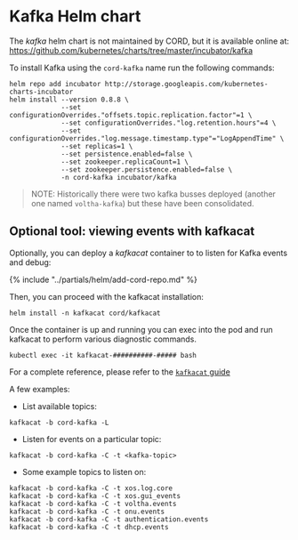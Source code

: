 # Kafka Helm chart

The *kafka* helm chart is not maintained by CORD, but it is available online
at: <https://github.com/kubernetes/charts/tree/master/incubator/kafka>

To install Kafka using the `cord-kafka` name run the following commands:

```shell
helm repo add incubator http://storage.googleapis.com/kubernetes-charts-incubator
helm install --version 0.8.8 \
             --set configurationOverrides."offsets.topic.replication.factor"=1 \
             --set configurationOverrides."log.retention.hours"=4 \
             --set configurationOverrides."log.message.timestamp.type"="LogAppendTime" \
             --set replicas=1 \
             --set persistence.enabled=false \
             --set zookeeper.replicaCount=1 \
             --set zookeeper.persistence.enabled=false \
             -n cord-kafka incubator/kafka
```

> NOTE: Historically there were two kafka busses deployed (another one named
> `voltha-kafka`) but these have been consolidated.

## Optional tool: viewing events with kafkacat

Optionally, you can deploy a *kafkacat* container to to listen for Kafka events and debug:

{% include "../partials/helm/add-cord-repo.md" %}

Then, you can proceed with the kafkacat installation:

```shell
helm install -n kafkacat cord/kafkacat
```

Once the container is up and running you can exec into the pod and run kafkacat
to perform various diagnostic commands.

```shell
kubectl exec -it kafkacat-##########-##### bash
```

For a complete reference, please refer to the [`kafkacat`
guide](https://github.com/edenhill/kafkacat)

 A few examples:

- List available topics:

```shell
kafkacat -b cord-kafka -L
```

- Listen for events on a particular topic:

```shell
kafkacat -b cord-kafka -C -t <kafka-topic>
```

- Some example topics to listen on:

```shell
kafkacat -b cord-kafka -C -t xos.log.core
kafkacat -b cord-kafka -C -t xos.gui_events
kafkacat -b cord-kafka -C -t voltha.events
kafkacat -b cord-kafka -C -t onu.events
kafkacat -b cord-kafka -C -t authentication.events
kafkacat -b cord-kafka -C -t dhcp.events
```
